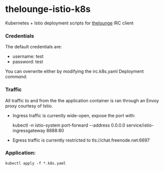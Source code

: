 # thelounge-istio-k8s
Kubernetes + Istio deployment scripts for [thelounge](https://thelounge.chat) IRC client

### Credentials
The default credentials are:
* username: test
* password: test

You can overwrite either by modifying the irc.k8s.yaml Deployment *command*.

### Traffic
All traffic to and from the the application container is ran through an Envoy proxy courtesy of Istio. 

* Ingress traffic is currently wide-open, expose the port with:

    kubectl -n istio-system port-forward --address 0.0.0.0 service/istio-ingressgateway 8888:80

* Egress traffic is currently restricted to tls://chat.freenode.net:6697 

### Application: 
    kubectl apply -f *.k8s.yaml
    
